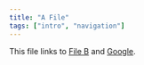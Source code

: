 ```yaml
---
title: "A File"
tags: ["intro", "navigation"]
---
```


This file links to [File B](b.md) and [Google](https://google.com).
